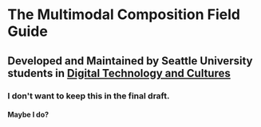 # The Multimodal Composition Field Guide

## Developed and Maintained by Seattle University students in [Digital Technology and Cultures](https://ncs.seattleu.edu/programs-courses/digital-technology/)

### I don't want to keep this in the final draft. 
#### Maybe I do?


